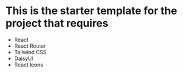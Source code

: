 # This is the starter template for the project that requires

- React
- React Router
- Tailwind CSS
- DaisyUI
- React Icons
